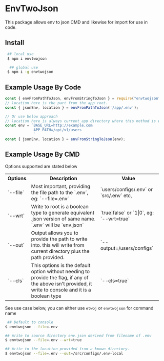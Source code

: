 # EnvTwoJson

This package allows env to json CMD and likewise for import for use in code.

## Install

```sh
 ## local use
 $ npm i envtwojson

  ## global use
 $ npm i -g envtwojson
```

## Example Usage By Code

```ts
const { envFromPathToJson, envFromStringToJson } = require("envtwojson");
// location here is the part from the app root.
const { jsonEnv, location } = envFromPathToJson('/app/.env'); 

// Or use below approach
// location here is always current app directory where this method is used and env data are always separated by newline.
const env = `BASE_URL=http://example.com
			 APP_PATH=/api/v1/users
			 `			 
const { jsonEnv, location } = envFromStringToJson(env); 
```



## Example Usage By CMD
 
Options supported are stated below

<table>
	<tr><th width="10%">Options</th> <th width="50%">Description</th> <th width="40%">Value</th></tr>
	<tr>
		<td>`--file`</td>
		<td>Most important, providing the file path to the `.env`,  eg: `--file=.env`</td>
		<td>`users/configs/.env` or `src/.env` etc,</td>
	</tr>
	<tr>
		<td>`--wrt`</td>
		<td>Write to root is a boolean type to generate equivalent .json version of same name. `.env` will be `env.json`</td> 
		<td>`true|false`  or `1|0`, eg: `--wrt=true`</td>
	</tr>
	<tr>
		<td>`--out`</td> 
		<td>Output allows you to provide the path to write into. this will write from current directory plus the path provided.</td> 
		<td>`--output=/users/configs`</td>
	</tr>
	<tr>
		<td>`--cls`</td> 
		<td>This options is the default option without needing to provide the flag, if any of the above isn't provided, it write to console and it is a boolean type</td>
		<td>`--cls=true`</td>
	</tr>
</table>

See use case below, you can either use `etwoj` or `envtwojson` for command name

```sh
 ## Default to console
$ envtwojson --file=.env 

## Write to source directory env.json derived from filename of .env
$ envtwojson --file=.env --wrt=true 

## Write to the location provided from a known directory.
$ envtwojson --file=.env --out=/src/configs/.env-local 

```
